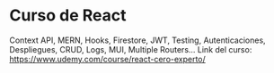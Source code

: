 # Curso de React

Context API, MERN, Hooks, Firestore, JWT, Testing, Autenticaciones, Despliegues, CRUD, Logs, MUI, Multiple Routers...
Link del curso: https://www.udemy.com/course/react-cero-experto/
